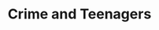---
layout: content
data: crime
title: Crime and Teenagers
isHome: true
link: https://figure.nz/search/?query=crime%20teenagers&ref=yfnz
---